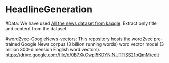# HeadlineGeneration


#Data:
We have used [All the news dataset from kaggle](https://www.kaggle.com/snapcrack/all-the-news/data).
Extract only title and content from the dataset

#word2vec-GoogleNews-vectors: 
This repository hosts the word2vec pre-trained Google News corpus (3 billion running words) word vector model (3 million 300-dimension English word vectors).
https://drive.google.com/file/d/0B7XkCwpI5KDYNlNUTTlSS21pQmM/edit
